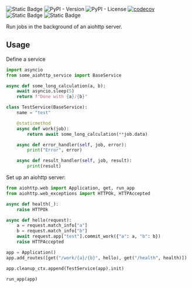![Static Badge](https://img.shields.io/badge/Python-3.8%2B-brightgreen?logo=python)
![PyPI - Version](https://img.shields.io/pypi/v/some-aiohttp-service?logo=pypi&logoColor=yellow&color=brightgreen)
![PyPI - License](https://img.shields.io/pypi/l/some-aiohttp-service)
[![codecov](https://codecov.io/gh/tommmlij/some-aiohttp-service/graph/badge.svg?token=GDLHRPUVCG)](https://codecov.io/gh/tommmlij/some-aiohttp-service)
![Static Badge](https://img.shields.io/badge/mypy-checked-blue)
![Static Badge](https://img.shields.io/badge/flake8-linted-green)

Run jobs in the background of an aiohttp server.

## Usage

Define a service

```python
import asyncio
from some_aiohttp_service import BaseService

async def some_long_calculation(a, b):
    await asyncio.sleep(5)
    return f"Done with {a}/{b}"

class TestService(BaseService):
    name = "test"

    @staticmethod
    async def work(job):
        return await some_long_calculation(**job.data)

    async def error_handler(self, job, error):
        print("Error", error)

    async def result_handler(self, job, result):
        print(result)
```

Set up an aiohttp server:

```python
from aiohttp.web import Application, get, run_app
from aiohttp.web_exceptions import HTTPOk, HTTPAccepted

async def health(_):
    raise HTTPOk

async def hello(request):
    a = request.match_info["a"]
    b = request.match_info["b"]
    await request.app["test"].commit_work({"a": a, "b": b})
    raise HTTPAccepted

app = Application()
app.add_routes([get("/work/{a}/{b}", hello), get("/health", health)])

app.cleanup_ctx.append(TestService(app).init)

run_app(app)
```